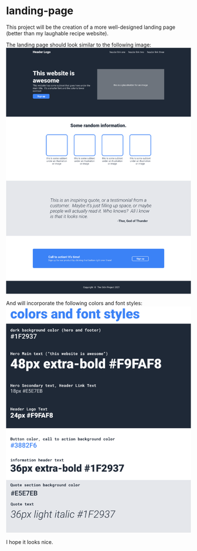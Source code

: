 # landing-page
This project will be the creation of a more well-designed landing page (better than my laughable recipe website). 

The landing page should look similar to the following image:
![desired outcome](./landing-page-desired-outcome.png)

And will incorporate the following colors and font styles:
![colors and font styles](./colors-and-font-styles.png)

I hope it looks nice. 